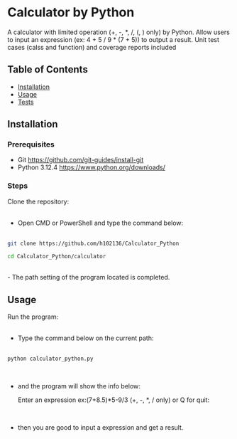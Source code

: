 # Calculator by Python

A calculator with limited operation (+, -, *, /, (, ) only) by Python.
Allow users to input an expression (ex: 4 + 5 / 9 * (7 + 5)) to output a result.
Unit test cases (calss and function) and coverage reports included

## Table of Contents

- [Installation](#installation)
- [Usage](#usage)
- [Tests](#tests)

## Installation

### Prerequisites

- Git https://github.com/git-guides/install-git
- Python 3.12.4 https://www.python.org/downloads/

### Steps

Clone the repository:<br><br>
    
- Open CMD or PowerShell and type the command below:<br><br>
```sh
git clone https://github.com/h102136/Calculator_Python
```
```sh
cd Calculator_Python/calculator
```
<br>
- The path setting of the program located is completed.
    
## Usage

Run the program:<br><br>

- Type the command below on the current path:<br><br>
```sh
python calculator_python.py
```
<br>

- and the program will show the info below:<br>

    Enter an expression ex:(7+8.5)*5-9/3 (+, -, *, / only) or Q for quit: 

<br>

- then you are good to input a expression and get a result.
